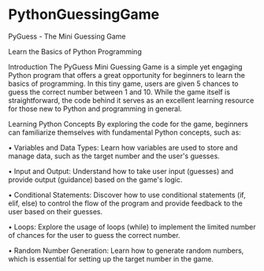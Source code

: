 # PythonGuessingGame
PyGuess - The Mini Guessing Game

Learn the Basics of Python Programming

Introduction
The PyGuess Mini Guessing Game is a simple yet engaging Python program that offers a great opportunity for beginners to learn the basics of programming. In this tiny game, users are given 5 chances to guess the correct number between 1 and 10. While the game itself is straightforward, the code behind it serves as an excellent learning resource for those new to Python and programming in general.

Learning Python Concepts
By exploring the code for the game, beginners can familiarize themselves with fundamental Python concepts, such as:

• Variables and Data Types: Learn how variables are used to store and manage data, such as the target number and the user's guesses.

•  Input and Output: Understand how to take user input (guesses) and provide output (guidance) based on the game's logic.

• Conditional Statements: Discover how to use conditional statements (if, elif, else) to control the flow of the program and provide feedback to the user based on their guesses.

• Loops: Explore the usage of loops (while) to implement the limited number of chances for the user to guess the correct number.

• Random Number Generation: Learn how to generate random numbers, which is essential for setting up the target number in the game.